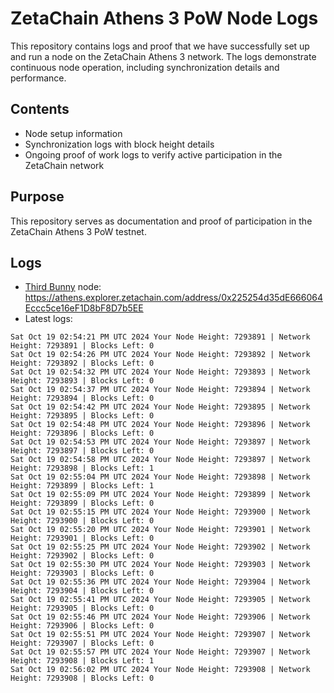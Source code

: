 # ZetaChain Athens 3 PoW Node Logs
This repository contains logs and proof that we have successfully set up and run a node on the ZetaChain Athens 3 network. The logs demonstrate continuous node operation, including synchronization details and performance.

## Contents
- Node setup information
- Synchronization logs with block height details
- Ongoing proof of work logs to verify active participation in the ZetaChain network

## Purpose
This repository serves as documentation and proof of participation in the ZetaChain Athens 3 PoW testnet.

## Logs

- [Third Bunny](https://thirdbunny.xyz/) node: https://athens.explorer.zetachain.com/address/0x225254d35dE666064Eccc5ce16eF1D8bF8D7b5EE
- Latest logs:
```
Sat Oct 19 02:54:21 PM UTC 2024 Your Node Height: 7293891 | Network Height: 7293891 | Blocks Left: 0
Sat Oct 19 02:54:26 PM UTC 2024 Your Node Height: 7293892 | Network Height: 7293892 | Blocks Left: 0
Sat Oct 19 02:54:32 PM UTC 2024 Your Node Height: 7293893 | Network Height: 7293893 | Blocks Left: 0
Sat Oct 19 02:54:37 PM UTC 2024 Your Node Height: 7293894 | Network Height: 7293894 | Blocks Left: 0
Sat Oct 19 02:54:42 PM UTC 2024 Your Node Height: 7293895 | Network Height: 7293895 | Blocks Left: 0
Sat Oct 19 02:54:48 PM UTC 2024 Your Node Height: 7293896 | Network Height: 7293896 | Blocks Left: 0
Sat Oct 19 02:54:53 PM UTC 2024 Your Node Height: 7293897 | Network Height: 7293897 | Blocks Left: 0
Sat Oct 19 02:54:58 PM UTC 2024 Your Node Height: 7293897 | Network Height: 7293898 | Blocks Left: 1
Sat Oct 19 02:55:04 PM UTC 2024 Your Node Height: 7293898 | Network Height: 7293899 | Blocks Left: 1
Sat Oct 19 02:55:09 PM UTC 2024 Your Node Height: 7293899 | Network Height: 7293899 | Blocks Left: 0
Sat Oct 19 02:55:15 PM UTC 2024 Your Node Height: 7293900 | Network Height: 7293900 | Blocks Left: 0
Sat Oct 19 02:55:20 PM UTC 2024 Your Node Height: 7293901 | Network Height: 7293901 | Blocks Left: 0
Sat Oct 19 02:55:25 PM UTC 2024 Your Node Height: 7293902 | Network Height: 7293902 | Blocks Left: 0
Sat Oct 19 02:55:30 PM UTC 2024 Your Node Height: 7293903 | Network Height: 7293903 | Blocks Left: 0
Sat Oct 19 02:55:36 PM UTC 2024 Your Node Height: 7293904 | Network Height: 7293904 | Blocks Left: 0
Sat Oct 19 02:55:41 PM UTC 2024 Your Node Height: 7293905 | Network Height: 7293905 | Blocks Left: 0
Sat Oct 19 02:55:46 PM UTC 2024 Your Node Height: 7293906 | Network Height: 7293906 | Blocks Left: 0
Sat Oct 19 02:55:51 PM UTC 2024 Your Node Height: 7293907 | Network Height: 7293907 | Blocks Left: 0
Sat Oct 19 02:55:57 PM UTC 2024 Your Node Height: 7293907 | Network Height: 7293908 | Blocks Left: 1
Sat Oct 19 02:56:02 PM UTC 2024 Your Node Height: 7293908 | Network Height: 7293908 | Blocks Left: 0
```
